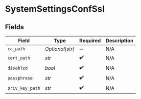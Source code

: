# SystemSettingsConfSsl


## Fields

| Field              | Type               | Required           | Description        |
| ------------------ | ------------------ | ------------------ | ------------------ |
| `ca_path`          | *Optional[str]*    | :heavy_minus_sign: | N/A                |
| `cert_path`        | *str*              | :heavy_check_mark: | N/A                |
| `disabled`         | *bool*             | :heavy_check_mark: | N/A                |
| `passphrase`       | *str*              | :heavy_check_mark: | N/A                |
| `priv_key_path`    | *str*              | :heavy_check_mark: | N/A                |